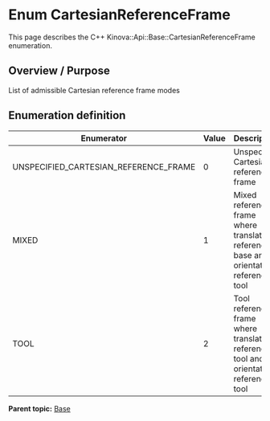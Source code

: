 # Enum CartesianReferenceFrame

This page describes the C++ Kinova::Api::Base::CartesianReferenceFrame enumeration.

## Overview / Purpose

List of admissible Cartesian reference frame modes

## Enumeration definition

|Enumerator|Value|Description|
|----------|-----|-----------|
|UNSPECIFIED\_CARTESIAN\_REFERENCE\_FRAME|0|Unspecified Cartesian reference frame|
|MIXED|1|Mixed reference frame where translation reference = base and orientation reference = tool|
|TOOL|2|Tool reference frame where translation reference = tool and orientation reference = tool|

**Parent topic:** [Base](../references/summary_Base.md)

